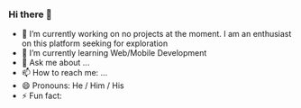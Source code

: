 ### Hi there 👋

<!--
**Macaulayfrekes/Macaulayfrekes** is a ✨ _special_ ✨ repository because its `README.md` (this file) appears on your GitHub profile.

Here are some ideas to get you started:
-->

- 🔭 I’m currently working on no projects at the moment. I am an enthusiast on this platform seeking for exploration
- 🌱 I’m currently learning Web/Mobile Development 
- 💬 Ask me about ...
- 📫 How to reach me: ...
- 😄 Pronouns: He / Him / His
- ⚡ Fun fact: 
